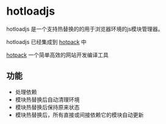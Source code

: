 # hotloadjs
hotloadjs 是一个支持热替换的的用于浏览器环境的js模块管理器。

hotloadjs 已经集成到 [hotpack](https://github.com/duhongwei/hotpack) 中

[hotpack](https://github.com/duhongwei/hotpack)  一个简单高效的网站开发编译工具

## 功能

- 处理依赖
- 模块热替换后自动清理环境
- 模块热替换后保持原来状态
- 模块热替换后，所有直接或间接依赖它的模块自动更新



